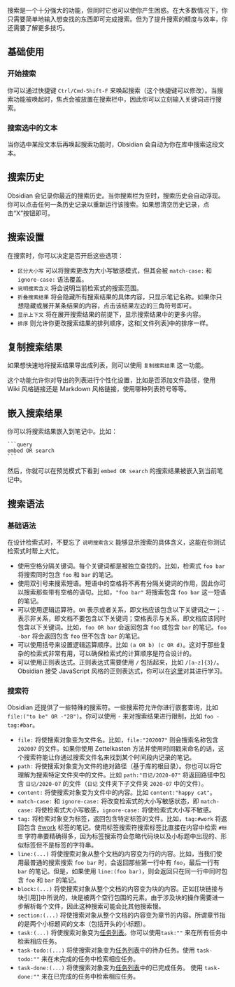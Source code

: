 搜索是一个十分强大的功能，但同时它也可以使你产生困惑。在大多数情况下，你只需要简单地输入想查找的东西即可完成搜索。但为了提升搜索的精度与效率，你还需要了解更多技巧。

## 基础使用

### 开始搜索

你可以通过快捷键 `Ctrl/Cmd-Shift-F` 来唤起搜索（这个快捷键可以修改）。当搜索功能被唤起时，焦点会被放置在搜索栏中，因此你可以立刻输入关键词进行搜索。

### 搜索选中的文本

当你选中某段文本后再唤起搜索功能时，Obsidian 会自动为你在库中搜索这段文本。

## 搜索历史

Obsidian 会记录你最近的搜索历史。当你搜索栏为空时，搜索历史会自动浮现。你可以点击任何一条历史记录以重新运行该搜索。如果想清空历史记录，点击“X”按钮即可。

## 搜索设置

在搜索时，你可以决定是否开启这些选项：

-   `区分大小写` 可以将搜索更改为大小写敏感模式，但其会被 `match-case:` 和 `ignore-case:` 语法覆盖。
-   `说明搜索含义` 将会说明当前检索式的搜索范围。
-   `折叠搜索结果` 将会隐藏所有搜索结果的具体内容，只显示笔记名称。如果你只想隐藏或展开某条结果的内容，点击该结果左边的三角符号即可。
-   `显示上下文` 将在展开搜索结果的前提下，显示搜索结果中的更多内容。
-   `排序` 则允许你更改搜索结果的排列顺序，这和[文件列表]中的排序一样。

## 复制搜索结果

如果想快速地将搜索结果导出成列表，则可以使用 `复制搜索结果` 这一功能。

这个功能允许你对导出的列表进行个性化设置，比如是否添加文件路径，使用 Wiki 风格链接还是 Markdown 风格链接，使用哪种列表符号等等。

## 嵌入搜索结果

你可以将搜索结果嵌入到笔记中。比如：

````
```query
embed OR search
```
````

然后，你就可以在预览模式下看到 `embed OR search` 的搜索结果被嵌入到当前笔记中。

## 搜索语法

### 基础语法

在设计检索式时，不要忘了 `说明搜索含义` 能够显示搜索的具体含义，这能在你测试检索式时帮上大忙。

-   使用空格分隔关键词。每个关键词都是被独立查找的。比如，检索式 `foo bar` 将搜索同时包含 `foo` 和 `bar` 的笔记。
-   使用双引号来搜索短语。短语中的空格将不再有分隔关键词的作用，因此你可以搜索那些带有空格的语句。比如，`"foo bar"` 将搜索包含 `foo bar` 这一短语的笔记。
-   可以使用逻辑运算符。`OR` 表示或者关系，即文档应该包含以下关键词之一；`-` 表示非关系，即文档不要包含以下关键词；空格表示与关系，即文档应该同时包含以下关键词。比如，`foo OR bar` 会返回包含 `foo` 或包含 `bar` 的笔记。`foo -bar` 将会返回包含 `foo` 但不包含 `bar` 的笔记。
-   可以使用括号来设置逻辑运算顺序。比如 `(a OR b) (c OR d)`。这对于那些复杂的检索式非常有用，可以确保检索式的计算顺序是符合设计的。
-   可以使用正则表达式。正则表达式需要使用 `/` 包括起来，比如 `/[a-z]{3}/`。Obsidian 接受 JavaScript 风格的正则表达式，你可以在[这里](https://developer.mozilla.org/en-US/docs/Web/JavaScript/Guide/Regular_Expressions)对其进行学习。

### 搜索符

Obsidian 还提供了一些特殊的搜索符。一些搜索符允许你进行嵌套查询，比如 `file:("to be" OR -"2B")`。你可以使用 `-` 来对搜索结果进行限制，比如 `foo -tag:#bar`。

-   `file:` 将使搜索对象变为文件名。比如，`file:"202007"` 则会搜索名称包含 `202007` 的文件。如果你使用 Zettelkasten 方法并使用时间戳来命名的话，这个搜索符能让你通过搜索文件名来找到某个时间段内记录的笔记。
-   `path:` 将使搜索对象变为文件的绝对路径（基于库的根目录）。你也可以将它理解为搜索特定文件夹中的文件。比如 `path:"日记/2020-07"` 将返回路径中包含 `日记/2020-07` 的文件（`日记` 文件夹下子文件夹 `2020-07` 中的文件）。
-   `content:` 将使搜索对象变为文件中的内容。比如 `content:"happy cat"`。
-   `match-case:` 和 `ignore-case:` 将改变检索式的大小写敏感状态，即 `match-case:` 将使检索式大小写敏感，`ignore-case:` 将使检索式大小写不敏感。
-   `tag:` 将检索对象变为标签，返回包含特定标签的文件。比如，`tag:#work` 将返回包含 [#work](https://publish.obsidian.md/#work) 标签的笔记。使用标签搜索符搜索标签比直接在内容中检索 `#标签` 字符串要精确得多，因为标签搜索符会忽略代码块以及小标题中出现的、形似标签但不是标签的字符串。
-   `line:(...)` 将使搜索对象从整个文档的内容变为行的内容。比如，当我们使用最普通的搜索搜索 `foo bar` 时，会返回那些第一行中有 `foo`，最后一行有 `bar` 的笔记。但是，如果使用 `line:(foo bar)`，则会返回只在同一行中同时包含 `foo` 和 `bar` 的笔记。
-   `block:(...)` 将使搜索对象从整个文档的内容变为块的内容。正如[[块链接与块引用]]中所说的，块是被两个空行包围的元素。由于涉及块的操作需要进一步解析每个文件，因此这种搜索可能会比其他搜索慢。
-   `section:(...)` 将使搜索对象从整个文档的内容变为章节的内容。所谓章节指的是两个小标题间的文本（包括开头的小标题）。
-   `task:(...)` 将使搜索对象变为[任务列表](https://publish.obsidian.md/help-zh/%E4%BD%BF%E7%94%A8%E6%8C%87%E5%8D%97/%E6%A0%BC%E5%BC%8F%E5%8C%96%E7%AC%94%E8%AE%B0#%E4%BB%BB%E5%8A%A1%E5%88%97%E8%A1%A8)。你可以使用`task:""` 来在所有任务中检索相应任务。
-   `task-todo:(...)` 将使搜索对象变为[任务列表](https://publish.obsidian.md/help-zh/%E4%BD%BF%E7%94%A8%E6%8C%87%E5%8D%97/%E6%A0%BC%E5%BC%8F%E5%8C%96%E7%AC%94%E8%AE%B0#%E4%BB%BB%E5%8A%A1%E5%88%97%E8%A1%A8)中的待办任务。使用 `task-todo:""` 来在未完成的任务中检索相应任务。
-   `task-done:(...)` 将使搜索对象变为[任务列表](https://publish.obsidian.md/help-zh/%E4%BD%BF%E7%94%A8%E6%8C%87%E5%8D%97/%E6%A0%BC%E5%BC%8F%E5%8C%96%E7%AC%94%E8%AE%B0#%E4%BB%BB%E5%8A%A1%E5%88%97%E8%A1%A8)中的已完成任务。 使用 `task-done:""` 来在已完成的任务中检索相应任务。